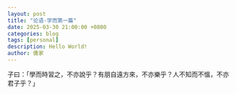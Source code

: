 ```yaml
---
layout: post
title: "论语-学而第一篇"
date: 2025-03-30 21:00:00 +0800
categories: blog
tags: [personal]
description: Hello World!
author: 儒家
---
```



子曰：「學而時習之，不亦說乎？有朋自遠方來，不亦樂乎？人不知而不慍，不亦君子乎？」
